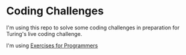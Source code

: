 # Coding Challenges

I'm using this repo to solve some coding challenges in preparation for 
Turing's live coding challenge.

I'm using [Exercises for Programmers](https://www.google.com/url?sa=t&rct=j&q=&esrc=s&source=web&cd=&cad=rja&uact=8&ved=2ahUKEwjo76yL2-T5AhVMtaQKHWrgAEoQFnoECCEQAQ&url=http%3A%2F%2Frepo.darmajaya.ac.id%2F4045%2F1%2FExercises%2520for%2520Programmers_%252057%2520Challenges%2520to%2520Develop%2520Your%2520Coding%2520Skills%2520%2528%2520PDFDrive%2520%2529.pdf&usg=AOvVaw3dk5Q5Kil8rIh0sDS-NjDQ)